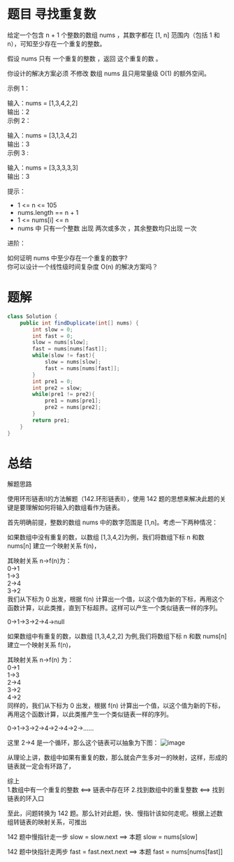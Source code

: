 # 题目 寻找重复数

给定一个包含 n + 1 个整数的数组 nums ，其数字都在 [1, n] 范围内（包括 1 和 n），可知至少存在一个重复的整数。

假设 nums 只有 一个重复的整数 ，返回 这个重复的数 。

你设计的解决方案必须 不修改 数组 nums 且只用常量级 O(1) 的额外空间。

 

示例 1：

输入：nums = [1,3,4,2,2]   
输出：2  
示例 2：

输入：nums = [3,1,3,4,2]   
输出：3   
示例 3 :

输入：nums = [3,3,3,3,3]   
输出：3
 

 

提示：

* 1 <= n <= 105
* nums.length == n + 1
* 1 <= nums[i] <= n
* nums 中 只有一个整数 出现 两次或多次 ，其余整数均只出现 一次
 

进阶：

如何证明 nums 中至少存在一个重复的数字?  
你可以设计一个线性级时间复杂度 O(n) 的解决方案吗？

# 题解

```java
class Solution {
    public int findDuplicate(int[] nums) {
        int slow = 0;
        int fast = 0;
        slow = nums[slow];
        fast = nums[nums[fast]];
        while(slow != fast){
            slow = nums[slow];
            fast = nums[nums[fast]];
        }
        int pre1 = 0;
        int pre2 = slow;
        while(pre1 != pre2){
            pre1 = nums[pre1];
            pre2 = nums[pre2];
        }
        return pre1;
    }
}

```

# 总结

解题思路

使用环形链表II的方法解题（142.环形链表II），使用 142 题的思想来解决此题的关键是要理解如何将输入的数组看作为链表。

首先明确前提，整数的数组 nums 中的数字范围是 [1,n]。考虑一下两种情况：

如果数组中没有重复的数，以数组 [1,3,4,2]为例，我们将数组下标 n 和数 nums[n] 建立一个映射关系 f(n)，

其映射关系 n->f(n)为：   
0->1  
1->3   
2->4   
3->2    
我们从下标为 0 出发，根据 f(n) 计算出一个值，以这个值为新的下标，再用这个函数计算，以此类推，直到下标超界。这样可以产生一个类似链表一样的序列。

0->1->3->2->4->null

如果数组中有重复的数，以数组 [1,3,4,2,2] 为例,我们将数组下标 n 和数 nums[n] 建立一个映射关系 f(n)，

其映射关系 n->f(n) 为：   
0->1    
1->3   
2->4   
3->2   
4->2   
同样的，我们从下标为 0 出发，根据 f(n) 计算出一个值，以这个值为新的下标，再用这个函数计算，以此类推产生一个类似链表一样的序列。

0->1->3->2->4->2->4->2->……

这里 2->4 是一个循环，那么这个链表可以抽象为下图：
![image](https://github.com/user-attachments/assets/b107fa66-411d-40d5-a341-8587054e383a)

从理论上讲，数组中如果有重复的数，那么就会产生多对一的映射，这样，形成的链表就一定会有环路了，

综上   
1.数组中有一个重复的整数 <==> 链表中存在环
2.找到数组中的重复整数 <==> 找到链表的环入口

至此，问题转换为 142 题。那么针对此题，快、慢指针该如何走呢。根据上述数组转链表的映射关系，可推出

142 题中慢指针走一步 slow = slow.next ==> 本题 slow = nums[slow]

142 题中快指针走两步 fast = fast.next.next ==> 本题 fast = nums[nums[fast]]
